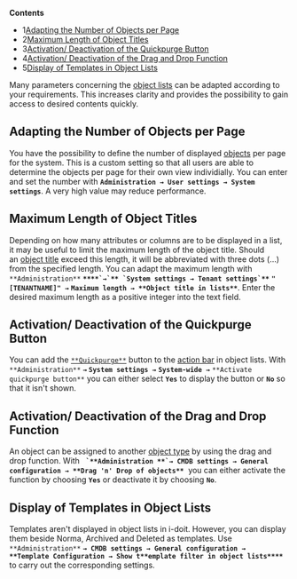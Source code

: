 **Contents**

*   1[Adapting the Number of Objects per Page](#AdvancedSettings-AdaptingtheNumberofObjectsperPage)
*   2[Maximum Length of Object Titles](#AdvancedSettings-MaximumLengthofObjectTitles)
*   3[Activation/ Deactivation of the Quickpurge Button](#AdvancedSettings-Activation/DeactivationoftheQuickpurgeButton)
*   4[Activation/ Deactivation of the Drag and Drop Function](#AdvancedSettings-Activation/DeactivationoftheDragandDropFunction)
*   5[Display of Templates in Object Lists](#AdvancedSettings-DisplayofTemplatesinObjectLists)

Many parameters concerning the [object lists](/display/en/Object+List) can be adapted according to your requirements. This increases clarity and provides the possibility to gain access to desired contents quickly.

Adapting the Number of Objects per Page
---------------------------------------

You have the possibility to define the number of displayed [objects](../../basics/structure-of-the-it-documentation.md) per page for the system. This is a custom setting so that all users are able to determine the objects per page for their own view individially. You can enter and set the number with **`Administration → User settings → System settings`**. A very high value may reduce performance.

Maximum Length of Object Titles
-------------------------------

Depending on how many attributes or columns are to be displayed in a list, it may be useful to limit the maximum length of the object title. Should an [object title](/display/en/Unique+References) exceed this length, it will be abbreviated with three dots (...) from the specified length. You can adapt the maximum length with `**Administration**` ****``****`→`** `System settings → Tenant settings`**``**** **`"[TENANTNAME]" →`** **`Maximum length → **Object title in lists**`**. Enter the desired maximum length as a positive integer into the text field.

Activation/ Deactivation of the Quickpurge Button
-------------------------------------------------

You can add the [`**Quickpurge**`](/display/en/Life+and+Documentation+Cycle) button to the [action bar](/pages/viewpage.action?pageId=61014327) in object lists. With `**Administration**` ****`→`** `System settings →`** **`System-wide →`** `**Activate quickpurge button**` you can either select **`Yes`** to display the button or **`No`** so that it isn't shown.

Activation/ Deactivation of the Drag and Drop Function
------------------------------------------------------

An object can be assigned to another [object type](../../basics/structure-of-the-it-documentation.md) by using the drag and drop function. With **`` `**Administration **`→ CMDB settings → General configuration → **Drag 'n' Drop of objects**``**  you can either activate the function by choosing **`Yes`** or deactivate it by choosing **`No`**.

Display of Templates in Object Lists
------------------------------------

Templates aren't displayed in object lists in i-doit. However, you can display them beside Norma, Archived and Deleted as templates. Use `**Administration**` **`→ CMDB settings → General configuration → **Template Configuration → Show t**emplate filter in object lists****`** to carry out the corresponding settings.